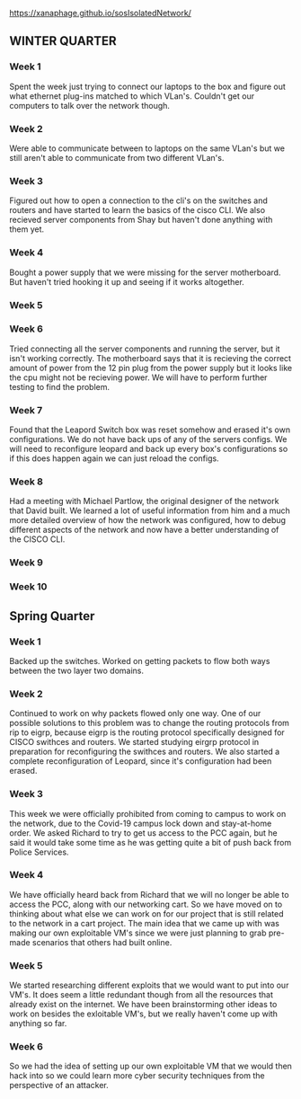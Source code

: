 https://xanaphage.github.io/sosIsolatedNetwork/


## WINTER QUARTER
### Week 1
Spent the week just trying to connect our laptops to the box and figure out what ethernet plug-ins matched to which VLan's. Couldn't get our computers to talk over the network though.
### Week 2
Were able to communicate between to laptops on the same VLan's but we still aren't able to communicate from two different VLan's.
### Week 3
Figured out how to open a connection to the cli's on the switches and routers and have started to learn the basics of the cisco CLI. We also recieved server components from Shay but haven't done anything with them yet.
### Week 4
Bought a power supply that we were missing for the server motherboard. But haven't tried hooking it up and seeing if it works altogether.
### Week 5
### Week 6
Tried connecting all the server components and running the server, but it isn't working correctly. The motherboard says that it is recieving the correct amount of power from the 12 pin plug from the power supply but it looks like the cpu might not be recieving power. We will have to perform further testing to find the problem.
### Week 7
Found that the Leapord Switch box was reset somehow and erased it's own configurations. We do not have back ups of any of the servers configs. We will need to reconfigure leopard and back up every box's configurations so if this does happen again we can just reload the configs.
### Week 8
Had a meeting with Michael Partlow, the original designer of the network that David built. We learned a lot of useful information from him and a much more detailed overview of how the network was configured, how to debug different aspects of the network and now have a better understanding of the CISCO CLI.
### Week 9
### Week 10

## Spring Quarter
### Week 1 
Backed up the switches. Worked on getting packets to flow both ways between the two layer two domains. 
### Week 2
Continued to work on why packets flowed only one way. One of our possible solutions to this problem was to change the routing protocols from rip to eigrp, because eigrp is the routing protocol specifically designed for CISCO swithces and routers. We started studying eirgrp protocol in preparation for reconfiguring the swithces and routers. We also started a complete reconfiguration of Leopard, since it's configuration had been erased. 
### Week 3
This week we were officially prohibited from coming to campus to work on the network, due to the Covid-19 campus lock down and stay-at-home order. We asked Richard to try to get us access to the PCC again, but he said it would take some time as he was getting quite a bit of push back from Police Services. 
### Week 4
We have officially heard back from Richard that we will no longer be able to access the PCC, along with our networking cart. So we have moved on to thinking about what else we can work on for our project that is still related to the network in a cart project. The main idea that we came up with was making our own exploitable VM's since we were just planning to grab pre-made scenarios that others had built online.
### Week 5
We started researching different exploits that we would want to put into our VM's. It does seem a little redundant though from all the resources that already exist on the internet. We have been brainstorming other ideas to work on besides the exloitable VM's, but we really haven't come up with anything so far.
### Week 6
So we had the idea of setting up our own exploitable VM that we would then hack into so we could learn more cyber security techniques from the perspective of an attacker.
  
